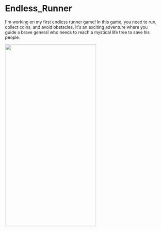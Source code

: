 # Endless_Runner
 I'm working on my first endless runner game! In this game, you need to run, collect coins, and avoid obstacles. It's an exciting adventure where you guide a brave general who needs to reach a mystical life tree to save his people.


<img src= "file:///C:/Users/User/Pictures/Screenshots/Ekran%20görüntüsü%202024-06-26%20140036.png" width="300" height="600" > 
